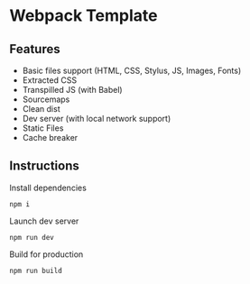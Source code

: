 # Webpack Template

## Features

- Basic files support (HTML, CSS, Stylus, JS, Images, Fonts)
- Extracted CSS
- Transpilled JS (with Babel)
- Sourcemaps
- Clean dist
- Dev server (with local network support)
- Static Files
- Cache breaker

## Instructions

Install dependencies

```npm i```

Launch dev server

```npm run dev```

Build for production

```npm run build```
